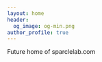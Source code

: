```yaml
---
layout: home
header:
  og_image: og-min.png
author_profile: true
---
```


Future home of sparclelab.com
